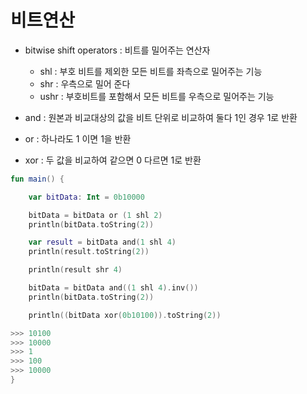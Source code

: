 # 비트연산

- bitwise shift operators : 비트를 밀어주는 연산자
    - shl : 부호 비트를 제외한 모든 비트를 좌측으로 밀어주는 기능
    - shr : 우측으로 밀어 준다
    - ushr : 부호비트를 포함해서 모든 비트를 우측으로 밀어주는 기능

- and : 원본과 비교대상의 값을 비트 단위로 비교하여 둘다 1인 경우 1로 반환
- or : 하나라도 1 이면 1을 반환
- xor : 두 값을 비교하여 같으면 0 다르면 1로 반환
    
```kotlin
fun main() {

    var bitData: Int = 0b10000

    bitData = bitData or (1 shl 2)
    println(bitData.toString(2))

    var result = bitData and(1 shl 4)
    println(result.toString(2))

    println(result shr 4)

    bitData = bitData and((1 shl 4).inv())
    println(bitData.toString(2))

    println((bitData xor(0b10100)).toString(2))

>>> 10100
>>> 10000
>>> 1
>>> 100
>>> 10000
}
```